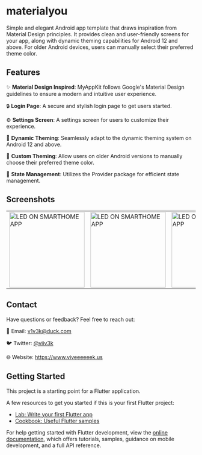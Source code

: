 # materialyou

Simple and elegant Android app template that draws inspiration from Material Design principles.
It provides clean and user-friendly screens for your app, along with dynamic theming capabilities for Android 12 and above.
For older Android devices, users can manually select their preferred theme color.


## Features

✨ **Material Design Inspired**: MyAppKit follows Google's Material Design guidelines to ensure a modern and intuitive user experience.

🔒 **Login Page**: A secure and stylish login page to get users started.

⚙️ **Settings Screen**: A settings screen for users to customize their experience.

🎨 **Dynamic Theming**: Seamlessly adapt to the dynamic theming system on Android 12 and above.

🌈 **Custom Theming**: Allow users on older Android versions to manually choose their preferred theme color.

🔄 **State Management**: Utilizes the Provider package for efficient state management.

## Screenshots

<table>
  <tr>
    <td><img src="https://github.com/viveeeeeek/materialyou/assets/64553247/8fe664d9-5d7e-43d3-ad1d-50838cf69891" alt="LED ON SMARTHOME APP" width="200"></td>
    <td><img src="https://github.com/viveeeeeek/materialyou/assets/64553247/4d2d79ce-0e19-4db9-85c6-e5eef3db626a" alt="LED ON SMARTHOME APP" width="200"></td>
    <td><img src="https://github.com/viveeeeeek/materialyou/assets/64553247/4b24210f-bc0e-4e7c-9e5b-b3e3e59b74d8" alt="LED OFF SMARTHOME APP" width="200"></td>
  </tr>
  <tr>

  </tr>
</table>

## Contact
Have questions or feedback? Feel free to reach out:

📧 Email: v1v3k@duck.com

🐦 Twitter: [@viiv3k](https://twitter.com/viiv3k)

🌐 Website: https://www.viveeeeeek.us

## Getting Started

This project is a starting point for a Flutter application.

A few resources to get you started if this is your first Flutter project:

- [Lab: Write your first Flutter app](https://docs.flutter.dev/get-started/codelab)
- [Cookbook: Useful Flutter samples](https://docs.flutter.dev/cookbook)

For help getting started with Flutter development, view the
[online documentation](https://docs.flutter.dev/), which offers tutorials,
samples, guidance on mobile development, and a full API reference.
